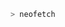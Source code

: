 ```bash
> neofetch
```

<a href="https://github.com/v-kaarti/v-kaarti">
  <picture>
    <source srcset="https://raw.githubusercontent.com/v-kaarti/v-kaarti/main/bio.svg">
  </picture>
</a>
